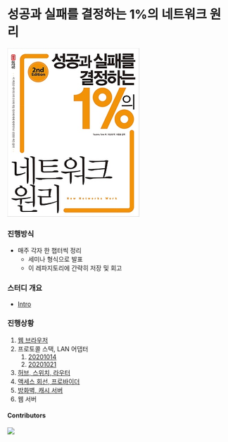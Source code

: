 # 성공과 실패를 결정하는 1%의 네트워크 원리

![book-cover](./assets/book-cover.jpg)


### 진행방식

- 매주 각자 한 챕터씩 정리
  - 세미나 형식으로 발표
  - 이 레파지토리에 간략히 저장 및 회고

### 스터디 개요

- [Intro](./20201007/Intro.md)

### 진행상황

1. [웹 브라우저](./20201007/Chapter1.md)
2. 프로토콜 스택, LAN 어댑터
    1. [20201014](./20201014/Chapter2-1.md)
    2. [20201021](./20201021/Chapter2-2.md)
3. [허브, 스위치, 라우터](./20201104/Chapter3.md)
4. [액세스 회선, 프로바이더](./20201104/Chapter4.md)
5. [방화벽, 캐시 서버](./20201111/Chapter5.md)
6. 웹 서버

#### Contributors

<a href="https://github.com/Road-of-CODEr/one-percent-network/graphs/contributors">
  <img src="https://contributors-img.web.app/image?repo=Road-of-CODEr/one-percent-network" />
</a>
